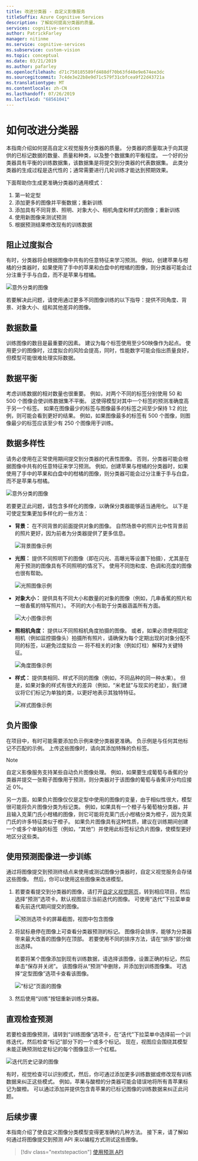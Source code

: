 ```yaml
---
title: 改进分类器 - 自定义影像服务
titleSuffix: Azure Cognitive Services
description: 了解如何提高分类器的质量。
services: cognitive-services
author: PatrickFarley
manager: nitinme
ms.service: cognitive-services
ms.subservice: custom-vision
ms.topic: conceptual
ms.date: 03/21/2019
ms.author: pafarley
ms.openlocfilehash: d71c750185589fd488df70b63fd48e9e674ee3dc
ms.sourcegitcommit: 7c4de3e22b8e9d71c579f31cbfcea9f22d43721a
ms.translationtype: MT
ms.contentlocale: zh-CN
ms.lasthandoff: 07/26/2019
ms.locfileid: "68561041"
---
```

# <a name="how-to-improve-your-classifier"></a>如何改进分类器

本指南介绍如何提高自定义视觉服务分类器的质量。 分类器的质量取决于向其提供的已标记数据的数量、质量和种类，以及整个数据集的平衡程度。 一个好的分类器具有平衡的训练数据集，该数据集是将提交到分类器的代表数据集。 此类分类器的生成过程是迭代性的；通常需要进行几轮训练才能达到预期效果。

下面帮助你生成更准确分类器的通用模式：

1. 第一轮定型
1. 添加更多的图像并平衡数据；重新训练
1. 添加具有不同背景、照明、对象大小、相机角度和样式的图像；重新训练
1. 使用新图像来测试预测
1. 根据预测结果修改现有的训练数据

## <a name="prevent-overfitting"></a>阻止过度拟合

有时，分类器将会根据图像中共有的任意特征来学习预测。 例如，创建苹果与柑橘的分类器时，如果使用了手中的苹果和白盘中的柑橘的图像，则分类器可能会过分注重于手与白盘，而不是苹果与柑橘。

![意外分类的图像](./media/getting-started-improving-your-classifier/unexpected.png)

若要解决此问题，请使用通过更多不同图像训练的以下指导：提供不同角度、背景、对象大小、组和其他差异的图像。

## <a name="data-quantity"></a>数据数量

训练图像的数目是最重要的因素。 建议为每个标签使用至少50映像作为起点。 使用更少的图像时，过度拟合的风险会提高，同时，性能数字可能会指出质量良好，但模型可能很难处理实际数据。 

## <a name="data-balance"></a>数据平衡

考虑训练数据的相对数量也很重要。 例如，对两个不同的标签分别使用 50 和 500 个图像会使训练数据集不平衡。 这使得模型对其中一个标签的预测准确度高于另一个标签。 如果在图像最少的标签与图像最多的标签之间至少保持 1:2 的比例，则可能会看到更好的结果。 例如，如果图像最多的标签有 500 个图像，则图像最少的标签应该至少有 250 个图像用于训练。

## <a name="data-variety"></a>数据多样性

请务必使用在正常使用期间提交到分类器的代表性图像。 否则，分类器可能会根据图像中共有的任意特征来学习预测。 例如，创建苹果与柑橘的分类器时，如果使用了手中的苹果和白盘中的柑橘的图像，则分类器可能会过分注重于手与白盘，而不是苹果与柑橘。

![意外分类的图像](./media/getting-started-improving-your-classifier/unexpected.png)

若要更正此问题，请包含多样化的图像，以确保分类器能够适当通用化。 以下是可使定型集更加多样化的一些方法：

* __背景：__ 在不同背景的前面提供对象的图像。 自然场景中的照片比中性背景前的照片更好，因为前者为分类器提供了更多信息。

    ![背景图像示例](./media/getting-started-improving-your-classifier/background.png)

* __光照：__ 提供不同照明下的图像（即在闪光、高曝光等设置下拍摄），尤其是在用于预测的图像具有不同照明的情况下。 使用不同饱和度、色调和亮度的图像也很有帮助。

    ![光照图像示例](./media/getting-started-improving-your-classifier/lighting.png)

* __对象大小：__ 提供具有不同大小和数量的对象的图像（例如，几串香蕉的照片和一根香蕉的特写照片）。 不同的大小有助于分类器涵盖所有方面。

    ![大小图像示例](./media/getting-started-improving-your-classifier/size.png)

* __照相机角度：__ 提供以不同照相机角度拍摄的图像。 或者，如果必须使用固定相机（例如监控摄像头）拍摄所有照片，请确保为每个定期出现的对象分配不同的标签，以避免过度拟合 &mdash; 将不相关的对象（例如灯柱）解释为关键特征。

    ![角度图像示例](./media/getting-started-improving-your-classifier/angle.png)

* __样式：__ 提供类相同、样式不同的图像（例如，不同品种的同一种水果）。 但是，如果对象的样式有很大的差异（例如，“米老鼠”与现实的老鼠），我们建议将它们标记为单独的类，以更好地表示其独特特征。

    ![样式图像示例](./media/getting-started-improving-your-classifier/style.png)

## <a name="negative-images"></a>负片图像

在项目中，有时可能需要添加负示例来使分类器更准确。 负示例是与任何其他标记不匹配的示例。 上传这些图像时，请向其添加特殊的负标签。

> [!NOTE]
> 自定义影像服务支持某些自动负片图像处理。 例如，如果要生成葡萄与香蕉的分类器并提交一张鞋子图像用于预测，则分类器对于该图像的葡萄与香蕉评分均应接近 0%。
> 
> 另一方面，如果负片图像仅仅是定型中使用的图像的变量，由于相似性很大，模型很可能将负片图像分类为标记类。 例如，如果具有一个橙子与葡萄柚分类器，并且输入克莱门氏小柑橘的图像，则它可能将克莱门氏小柑橘分类为橙子，因为克莱门氏的许多特征类似于橙子。 如果负片图像具有这种性质，建议在训练期间创建一个或多个单独的标签（例如，“其他”）并使用此标签标记负片图像，使模型更好地区分这些类。

## <a name="use-prediction-images-for-further-training"></a>使用预测图像进一步训练

通过将图像提交到预测终结点来使用或测试图像分类器时，自定义视觉服务会存储这些图像。 然后，你可以使用这些图像来改进模型。

1. 若要查看提交到分类器的图像，请打开[自定义视觉网页](https://customvision.ai)，转到相应项目，然后选择“预测”选项卡。默认视图显示当前迭代的图像。 可使用“迭代”下拉菜单查看先前迭代期间提交的图像。

    ![预测选项卡的屏幕截图，视图中包含图像](./media/getting-started-improving-your-classifier/predictions.png)

2. 将鼠标悬停在图像上可查看分类器预测的标记。 图像将会排序，能够为分类器带来最大改善的图像列在顶部。 若要使用不同的排序方法，请在“排序”部分做出选择。 

    若要将某个图像添加到现有训练数据，请选择该图像，设置正确的标记，然后单击“保存并关闭”。 该图像将从“预测”中删除，并添加到训练图像集。 可选择“定型图像”选项卡查看该图像。

    ![“标记”页面的图像](./media/getting-started-improving-your-classifier/tag.png)

3. 然后使用“训练”按钮重新训练分类器。

## <a name="visually-inspect-predictions"></a>直观检查预测

若要检查图像预测，请转到“训练图像”选项卡，在“迭代”下拉菜单中选择前一个训练迭代，然后检查“标记”部分下的一个或多个标记。 现在，视图应会围绕其模型未能正确预测给定标记的每个图像显示一个红框。

![迭代历史记录的图像](./media/getting-started-improving-your-classifier/iteration.png)

有时，视觉检查可以识别模式，然后，你可通过添加更多训练数据或修改现有训练数据来纠正这些模式。 例如，苹果与酸橙的分类器可能会错误地将所有青苹果标记为酸橙。 可以通过添加并提供包含青苹果的已标记图像的训练数据来纠正此问题。

## <a name="next-steps"></a>后续步骤

本指南介绍了使自定义图像分类模型变得更准确的几种方法。 接下来，请了解如何通过将图像提交到预测 API 来以编程方式测试这些图像。

> [!div class="nextstepaction"]
> [使用预测 API](use-prediction-api.md)
